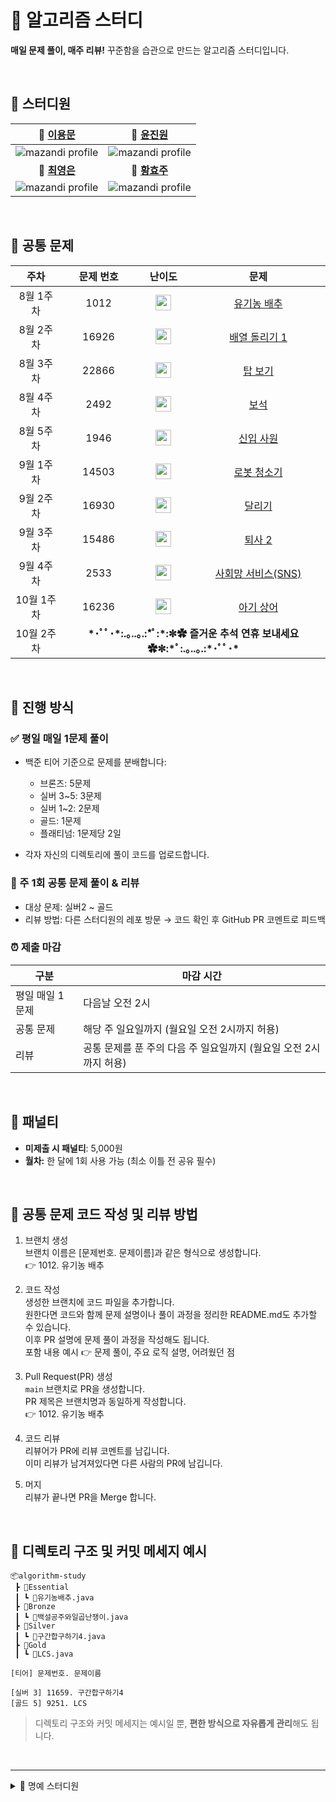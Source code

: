 # 🧠 알고리즘 스터디

**매일 문제 풀이, 매주 리뷰!**
꾸준함을 습관으로 만드는 알고리즘 스터디입니다.

<br>

## 📁 스터디원
| 📂 [이용문](https://github.com/SSAFY-Gumi4-Algorithm-Study/) | 📂 [윤진원](https://github.com/SSAFY-Gumi4-Algorithm-Study/yungorithm)|
|:--:|:--:|
| ![mazandi profile](http://mazandi.herokuapp.com/api?handle=cocoyi00&theme=warm) | ![mazandi profile](http://mazandi.herokuapp.com/api?handle=dnj1510&theme=warm) |
| **📂 [최영은](https://github.com/SSAFY-Gumi4-Algorithm-Study/choigorithm)** | **📂 [황효주](https://github.com/SSAFY-Gumi4-Algorithm-Study/hyogorithm)** |
| ![mazandi profile](http://mazandi.herokuapp.com/api?handle=y_e_99&theme=warm) | ![mazandi profile](http://mazandi.herokuapp.com/api?handle=gywn83&theme=warm) |

<br>

## 📌 공통 문제
<table>
  <thead>
    <tr>
      <th align="center">주차</th>
      <th align="center">문제 번호</th>
      <th align="center">난이도</th>
      <th align="center">문제</th>
    </tr>
  </thead>
  <tbody>
    <tr>
      <td align="center">8월 1주차</td>
      <td align="center">1012</td>
      <td align="center"><img height="25px" width="25px" src="https://static.solved.ac/tier_small/9.svg"/></td>
      <td align="center"><a href="https://www.acmicpc.net/problem/1012">유기농 배추</a></td>
    </tr>
    <tr>
      <td align="center">8월 2주차</td>
      <td align="center">16926</td>
      <td align="center"><img height="25px" width="25px" src="https://static.solved.ac/tier_small/11.svg"/></td>
      <td align="center"><a href="https://www.acmicpc.net/problem/16926">배열 돌리기 1</a></td>
    </tr>
    <tr>
      <td align="center">8월 3주차</td>
      <td align="center">22866</td>
      <td align="center"><img height="25px" width="25px" src="https://static.solved.ac/tier_small/13.svg"/></td>
      <td align="center"><a href="https://www.acmicpc.net/problem/22866">탑 보기</a></td>
    </tr>
    <tr>
      <td align="center">8월 4주차</td>
      <td align="center">2492</td>
      <td align="center"><img height="25px" width="25px" src="https://static.solved.ac/tier_small/13.svg"/></td>
      <td align="center"><a href="https://www.acmicpc.net/problem/2492">보석</a></td>
    </tr>
    <tr>
      <td align="center">8월 5주차</td>
      <td align="center">1946</td>
      <td align="center"><img height="25px" width="25px" src="https://static.solved.ac/tier_small/10.svg"/></td>
      <td align="center"><a href="https://www.acmicpc.net/problem/1946">신입 사원</a></td>
    </tr>
    <tr>
      <td align="center">9월 1주차</td>
      <td align="center">14503</td>
      <td align="center"><img height="25px" width="25px" src="https://static.solved.ac/tier_small/11.svg"/></td>
      <td align="center"><a href="https://www.acmicpc.net/problem/14503">로봇 청소기</a></td>
    </tr>
    <tr>
      <td align="center">9월 2주차</td>
      <td align="center">16930</td>
      <td align="center"><img height="25px" width="25px" src="https://static.solved.ac/tier_small/18.svg"/></td>
      <td align="center"><a href="https://www.acmicpc.net/problem/16930">달리기</a></td>
    </tr>
    <tr>
      <td align="center">9월 3주차</td>
      <td align="center">15486</td>
      <td align="center"><img height="25px" width="25px" src="https://static.solved.ac/tier_small/11.svg"/></td>
      <td align="center"><a href="https://www.acmicpc.net/problem/15486">퇴사 2</a></td>
    </tr>
    <tr>
      <td align="center">9월 4주차</td>
      <td align="center">2533</td>
      <td align="center"><img height="25px" width="25px" src="https://static.solved.ac/tier_small/13.svg"/></td>
      <td align="center"><a href="https://www.acmicpc.net/problem/2533">사회망 서비스(SNS)</a></td>
    </tr>
    <tr>
      <td align="center">10월 1주차</td>
      <td align="center">16236</td>
      <td align="center"><img height="25px" width="25px" src="https://static.solved.ac/tier_small/13.svg"/></td>
      <td align="center"><a href="https://www.acmicpc.net/problem/16236">아기 상어</a></td>
    </tr>
    <tr>
      <td align="center">10월 2주차</td>
      <td colspan="3" align="center"><b>
        *･ﾟﾟ･*:.｡..｡.:*ﾟ:*:✼✿ 즐거운 추석 연휴 보내세요 ✿✼:*ﾟ:.｡..｡.:*･ﾟﾟ･*
      </b></td>
    </tr>
  </tbody>
</table>




<br>

## 📅 진행 방식

### ✅ 평일 매일 1문제 풀이

* 백준 티어 기준으로 문제를 분배합니다:

  * 브론즈: 5문제
  * 실버 3\~5: 3문제
  * 실버 1\~2: 2문제
  * 골드: 1문제
  * 플래티넘: 1문제당 2일

* 각자 자신의 디렉토리에 풀이 코드를 업로드합니다.

### 📝 주 1회 공통 문제 풀이 & 리뷰
* 대상 문제: 실버2 ~ 골드
* 리뷰 방법: 다른 스터디원의 레포 방문 → 코드 확인 후 GitHub PR 코멘트로 피드백

### ⏰ 제출 마감
| 구분 | 마감 시간 |
|------|-----------|
| 평일 매일 1문제 | 다음날 오전 2시 |
| 공통 문제 | 해당 주 일요일까지 (월요일 오전 2시까지 허용) |
| 리뷰 | 공통 문제를 푼 주의 다음 주 일요일까지 (월요일 오전 2시까지 허용) |

<br>

## 💸 패널티

* **미제출 시 패널티**: 5,000원
* **월차:** 한 달에 1회 사용 가능 (최소 이틀 전 공유 필수)

<br>

## 📢 공통 문제 코드 작성 및 리뷰 방법
1. 브랜치 생성 <br>
브랜치 이름은 [문제번호. 문제이름]과 같은 형식으로 생성합니다. <br>
👉 1012. 유기농 배추

2.  코드 작성 <br>
생성한 브랜치에 코드 파일을 추가합니다. <br>
원한다면 코드와 함께 문제 설명이나 풀이 과정을 정리한 README.md도 추가할 수 있습니다. <br>
이후 PR 설명에 문제 풀이 과정을 작성해도 됩니다. <br>
포함 내용 예시 👉 문제 풀이, 주요 로직 설명, 어려웠던 점 <br>

3. Pull Request(PR) 생성 <br>
`main` 브랜치로 PR을 생성합니다. <br>
PR 제목은 브랜치명과 동일하게 작성합니다. <br>
👉 1012. 유기농 배추 <br>

4. 코드 리뷰 <br>
리뷰어가 PR에 리뷰 코멘트를 남깁니다. <br>
이미 리뷰가 남겨져있다면 다른 사람의 PR에 남깁니다. <br>

5. 머지 <br>
리뷰가 끝나면 PR을 Merge 합니다. <br>
<br>

## 📁 디렉토리 구조 및 커밋 메세지 예시

```
📦algorithm-study
 ┣ 📂Essential
 ┃ ┗ 📜유기농배추.java
 ┣ 📂Bronze
 ┃ ┗ 📜백설공주와일곱난쟁이.java
 ┣ 📂Silver
 ┃ ┗ 📜구간합구하기4.java
 ┣ 📂Gold
 ┃ ┗ 📜LCS.java
```

```
[티어] 문제번호. 문제이름

[실버 3] 11659. 구간합구하기4
[골드 5] 9251. LCS
```

> 디렉토리 구조와 커밋 메세지는 예시일 뿐, **편한 방식으로 자유롭게 관리**해도 됩니다.

<br>

---

<details>
  <summary>🏅 명예 스터디원</summary>
  
 
  | 📂 [김도영](https://github.com/SSAFY-Gumi4-Algorithm-Study/Dogorithm) |
  |:--:|
  | ![mazandi profile](http://mazandi.herokuapp.com/api?handle=kwat1&theme=warm) |

</details>
